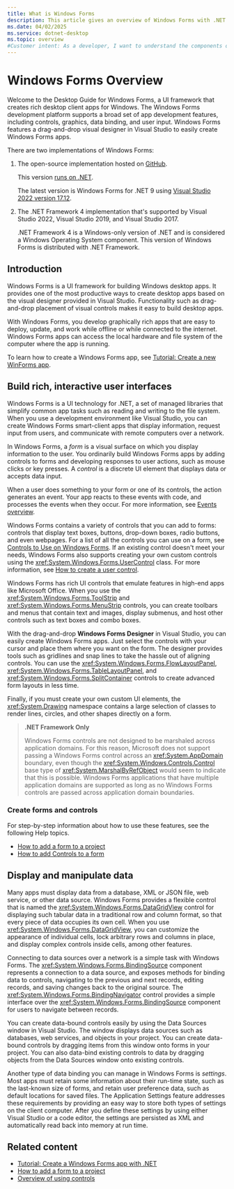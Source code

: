 ```yaml
---
title: What is Windows Forms
description: This article gives an overview of Windows Forms with .NET
ms.date: 04/02/2025
ms.service: dotnet-desktop
ms.topic: overview
#Customer intent: As a developer, I want to understand the components of Windows Forms so that I can understand the overall picture of Windows Forms.
---
```


# Windows Forms Overview

Welcome to the Desktop Guide for Windows Forms, a UI framework that creates rich desktop client apps for Windows. The Windows Forms development platform supports a broad set of app development features, including controls, graphics, data binding, and user input. Windows Forms features a drag-and-drop visual designer in Visual Studio to easily create Windows Forms apps.

There are two implementations of Windows Forms:

01. The open-source implementation hosted on [GitHub](https://github.com/dotnet/winforms).

    This version [runs on .NET](https://dotnet.microsoft.com/learn/dotnet/what-is-dotnet).

    The latest version is Windows Forms for .NET 9 using [Visual Studio 2022 version 17.12](https://visualstudio.microsoft.com/downloads/?utm_medium=microsoft&utm_source=learn.microsoft.com&utm_campaign=inline+link&utm_content=download+vs2022+desktopguide+winforms).

01. The .NET Framework 4 implementation that's supported by Visual Studio 2022, Visual Studio 2019, and Visual Studio 2017.

    .NET Framework 4 is a Windows-only version of .NET and is considered a Windows Operating System component. This version of Windows Forms is distributed with .NET Framework.

## Introduction

Windows Forms is a UI framework for building Windows desktop apps. It provides one of the most productive ways to create desktop apps based on the visual designer provided in Visual Studio. Functionality such as drag-and-drop placement of visual controls makes it easy to build desktop apps.

With Windows Forms, you develop graphically rich apps that are easy to deploy, update, and work while offline or while connected to the internet. Windows Forms apps can access the local hardware and file system of the computer where the app is running.

To learn how to create a Windows Forms app, see [Tutorial: Create a new WinForms app](../get-started/create-app-visual-studio.md).

## Build rich, interactive user interfaces

Windows Forms is a UI technology for .NET, a set of managed libraries that simplify common app tasks such as reading and writing to the file system. When you use a development environment like Visual Studio, you can create Windows Forms smart-client apps that display information, request input from users, and communicate with remote computers over a network.

In Windows Forms, a *form* is a visual surface on which you display information to the user. You ordinarily build Windows Forms apps by adding controls to forms and developing responses to user actions, such as mouse clicks or key presses. A *control* is a discrete UI element that displays data or accepts data input.

When a user does something to your form or one of its controls, the action generates an event. Your app reacts to these events with code, and processes the events when they occur. For more information, see [Events overview](../forms/events.md).

Windows Forms contains a variety of controls that you can add to forms: controls that display text boxes, buttons, drop-down boxes, radio buttons, and even webpages. For a list of all the controls you can use on a form, see [Controls to Use on Windows Forms](../controls/controls-to-use-on-windows-forms.md). If an existing control doesn't meet your needs, Windows Forms also supports creating your own custom controls using the <xref:System.Windows.Forms.UserControl> class. For more information, see [How to create a user control](../controls-design/how-to-create-usercontrol.md).

Windows Forms has rich UI controls that emulate features in high-end apps like Microsoft Office. When you use the <xref:System.Windows.Forms.ToolStrip> and <xref:System.Windows.Forms.MenuStrip> controls, you can create toolbars and menus that contain text and images, display submenus, and host other controls such as text boxes and combo boxes.

With the drag-and-drop **Windows Forms Designer** in Visual Studio, you can easily create Windows Forms apps. Just select the controls with your cursor and place them where you want on the form. The designer provides tools such as gridlines and snap lines to take the hassle out of aligning controls. You can use the <xref:System.Windows.Forms.FlowLayoutPanel>, <xref:System.Windows.Forms.TableLayoutPanel>, and <xref:System.Windows.Forms.SplitContainer> controls to create advanced form layouts in less time.

Finally, if you must create your own custom UI elements, the <xref:System.Drawing> namespace contains a large selection of classes to render lines, circles, and other shapes directly on a form.

> **.NET Framework Only**
>
> Windows Forms controls are not designed to be marshaled across application domains. For this reason, Microsoft does not support passing a Windows Forms control across an <xref:System.AppDomain> boundary, even though the <xref:System.Windows.Controls.Control> base type of <xref:System.MarshalByRefObject> would seem to indicate that this is possible. Windows Forms applications that have multiple application domains are supported as long as no Windows Forms controls are passed across application domain boundaries.

### Create forms and controls

For step-by-step information about how to use these features, see the following Help topics.

- [How to add a form to a project](../forms/how-to-add.md)
- [How to add Controls to a form](../controls/how-to-add-to-a-form.md)

## Display and manipulate data

Many apps must display data from a database, XML or JSON file, web service, or other data source. Windows Forms provides a flexible control that is named the <xref:System.Windows.Forms.DataGridView> control for displaying such tabular data in a traditional row and column format, so that every piece of data occupies its own cell. When you use <xref:System.Windows.Forms.DataGridView>, you can customize the appearance of individual cells, lock arbitrary rows and columns in place, and display complex controls inside cells, among other features.

Connecting to data sources over a network is a simple task with Windows Forms. The <xref:System.Windows.Forms.BindingSource> component represents a connection to a data source, and exposes methods for binding data to controls, navigating to the previous and next records, editing records, and saving changes back to the original source. The <xref:System.Windows.Forms.BindingNavigator> control provides a simple interface over the <xref:System.Windows.Forms.BindingSource> component for users to navigate between records.

You can create data-bound controls easily by using the Data Sources window in Visual Studio. The window displays data sources such as databases, web services, and objects in your project. You can create data-bound controls by dragging items from this window onto forms in your project. You can also data-bind existing controls to data by dragging objects from the Data Sources window onto existing controls.

Another type of data binding you can manage in Windows Forms is *settings*. Most apps must retain some information about their run-time state, such as the last-known size of forms, and retain user preference data, such as default locations for saved files. The Application Settings feature addresses these requirements by providing an easy way to store both types of settings on the client computer. After you define these settings by using either Visual Studio or a code editor, the settings are persisted as XML and automatically read back into memory at run time.

## Related content

- [Tutorial: Create a Windows Forms app with .NET](../get-started/create-app-visual-studio.md)
- [How to add a form to a project](../forms/how-to-add.md)
- [Overview of using controls](../controls/overview.md)
